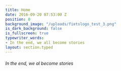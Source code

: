 ```yaml
---
title: Home
date: 2016-09-20 07:53:00 Z
position: 0
background_image: "/uploads/fietslogo_test_3.png"
is_dark_background: false
is_fullscreen: true
typewriter_words:
- In the end, we all become stories
layout: section.typed
---
```


###### <span id="typed">In the end, we al become stories</span>